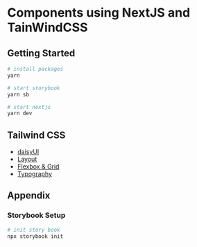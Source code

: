 # Components using NextJS and TainWindCSS

## Getting Started

```sh
# install packages
yarn

# start storybook
yarn sb

# start nextjs
yarn dev
```

## Tailwind CSS

- [daisyUI](https://daisyui.com/)
- [Layout](https://tailwindcss.com/docs/aspect-ratio)
- [Flexbox & Grid](https://tailwindcss.com/docs/flex-basis)
- [Typography](https://tailwindcss.com/docs/font-family)

## Appendix

### Storybook Setup

```sh
# init story book
npx storybook init

```
